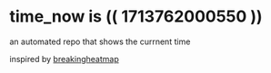 # time_now is (( 1713762000550 ))

an automated repo that shows the currnent time

inspired by [breakingheatmap](https://github.com/breakingheatmap/breakingheatmap)
